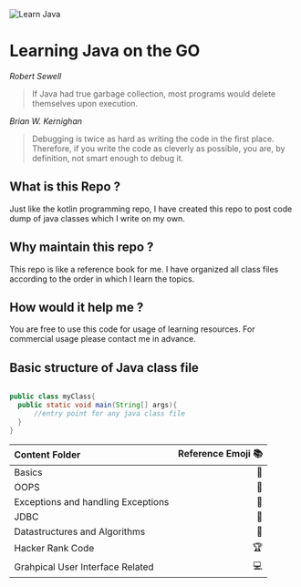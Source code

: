 
![Learn Java](https://www.learnjavaonline.org/static/img/logos/learnjavaonline.org.png)

# Learning Java on the GO

_Robert Sewell_
> If Java had true garbage collection, most programs would delete themselves upon execution. 

_Brian W. Kernighan_
> Debugging is twice as hard as writing the code in the first place. Therefore, if you write the code as cleverly as possible,  you are, by definition, not smart enough to debug it.


## What is this Repo ?
Just like the kotlin programming repo, I have created this repo to post code dump of java classes which I write on my own.

## Why maintain this repo ?
This repo is like a reference book for me. I have organized all class files according to the order in which I learn the topics.

## How would it help me ?
You are free to use this code for usage of learning resources. For commercial usage please contact me in advance.

## Basic structure of Java class file 

```Java

public class myClass{
  public static void main(String[] args){
      //entry point for any java class file
  }
}
```

| Content Folder | Reference Emoji :books: |
| :---         |      ---:               |
|  Basics                             | :closed_book: |
|  OOPS                               | :green_book:  |
|  Exceptions and handling Exceptions | :blue_book:   |
|  JDBC                               | :orange_book: |
|  Datastructures and Algorithms      | :ledger:      |
|  Hacker Rank Code                   | :trophy:      |
|  Grahpical User Interface Related   | 💻            |
